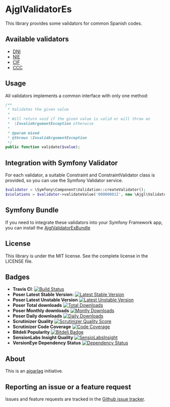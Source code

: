 AjglValidatorEs
===============

This library provides some validators for common Spanish codes.

Available validators
--------------------

* [DNI](http://es.wikipedia.org/wiki/Documento_de_identidad#Espa.C3.B1a "Documento Nacional de Identidad")
* [NIE](http://es.wikipedia.org/wiki/NIE "Número de Identidad de Extranjero")
* [CIF](http://es.wikipedia.org/wiki/C%C3%B3digo_de_identificaci%C3%B3n_fiscal "Código de Identificación Fiscal")
* [CCC](http://es.wikipedia.org/wiki/C%C3%B3digo_cuenta_cliente "Código Cuenta Cliente")

Usage
-----

All validators implements a common interface with only one method:
```php
/**
 * Validates the given value
 *
 * Will return void if the given value is valid or will throw an
 *  \InvalidArgumentException otherwise
 *
 * @param mixed
 * @throws \InvalidArgumentException
 */
public function validate($value);
```


Integration with Symfony Validator
----------------------------------

For each validator, a suitable Constraint and ConstraintValidator class is provided,
so you can use the Symfony Validator service.

```php
$validator = \Symfony\Component\Validation::createValidator();
$violations = $validator->validateValue('00000001Z', new \Ajgl\Validator\Es\Constraints\Dni());
```

Symfony Bundle
--------------

If you need to integrate these validators into your Symfony Framework app, you
can install the [AjglValidatorEsBundle](https://github.com/ajgarlag/AjglValidatorEsBundle)

License
---------

This library is under the MIT license. See the complete license in the LICENSE file.


Badges
------

* **Travis CI**: [![Build Status](https://travis-ci.org/ajgarlag/AjglValidatorEs.png?branch=master)](https://travis-ci.org/ajgarlag/AjglValidatorEs)
* **Poser Latest Stable Version:** [![Latest Stable Version](https://poser.pugx.org/ajgl/validator-es/v/stable.png)](https://packagist.org/packages/ajgl/validator-es)
* **Poser Latest Unstable Version** [![Latest Unstable Version](https://poser.pugx.org/ajgl/validator-es/v/unstable.png)](https://packagist.org/packages/ajgl/validator-es)
* **Poser Total downloads** [![Total Downloads](https://poser.pugx.org/ajgl/validator-es/downloads.png)](https://packagist.org/packages/ajgl/validator-es)
* **Poser Monthly downloads** [![Montly Downloads](https://poser.pugx.org/ajgl/validator-es/d/monthly.png)](https://packagist.org/packages/ajgl/validator-es)
* **Poser Daily downloads** [![Daily Downloads](https://poser.pugx.org/ajgl/validator-es/d/daily.png)](https://packagist.org/packages/ajgl/validator-es)
* **Scrutinizer Quality** [![Scrutinizer Quality Score](https://scrutinizer-ci.com/g/ajgarlag/AjglValidatorEs/badges/quality-score.png?s=d84dd9377e68fc2e1d2f85751c46bd92691a3464)](https://scrutinizer-ci.com/g/ajgarlag/AjglValidatorEs/)
* **Scrutinizer Code Coverage** [![Code Coverage](https://scrutinizer-ci.com/g/ajgarlag/AjglValidatorEs/badges/coverage.png?s=0143e64379404f3b3770acb5d5080d841ec75911)](https://scrutinizer-ci.com/g/ajgarlag/AjglValidatorEs/)
* **Bitdeli Popularity** [![Bitdeli Badge](https://d2weczhvl823v0.cloudfront.net/ajgarlag/ajglvalidatores/trend.png)](https://bitdeli.com/free "Bitdeli Badge")
* **SensionLabs Insight Quality** [![SensioLabsInsight](https://insight.sensiolabs.com/projects/ce97c09a-c83d-4ab7-83f9-90f33bf2ffd6/mini.png)](https://insight.sensiolabs.com/projects/ce97c09a-c83d-4ab7-83f9-90f33bf2ffd6)
* **VersionEye Dependency Status** [![Dependency Status](https://www.versioneye.com/php/ajgl:validator-es/dev-master/badge.png)](https://www.versioneye.com/php/ajgl:validator-es/dev-master)


About
-----

This is an [ajgarlag](http://aj.garcialagar.es) initiative.


Reporting an issue or a feature request
---------------------------------------

Issues and feature requests are tracked in the [Github issue tracker](https://github.com/ajgarlag/AjglValidatorEs/issues).
